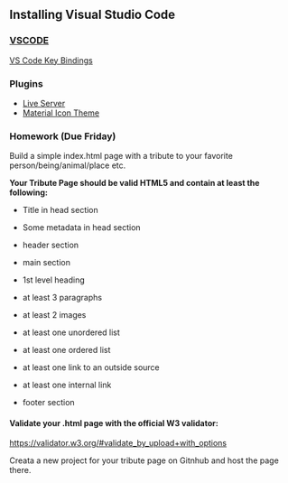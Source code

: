 ## Installing Visual Studio Code

### [VSCODE](https://code.visualstudio.com/)

[VS Code Key Bindings](https://code.visualstudio.com/docs/getstarted/keybindings)

### Plugins

* [Live Server](https://marketplace.visualstudio.com/items?itemName=ritwickdey.LiveServer)
* [Material Icon Theme](https://marketplace.visualstudio.com/items?itemName=PKief.material-icon-theme)





### Homework (Due Friday)

Build a simple index.html page with a tribute to your favorite person/being/animal/place etc.

**Your Tribute Page should be valid HTML5 and contain at least the following:**

* Title in head section
* Some metadata in head section

* header section

* main section
* 1st level heading
* at least 3 paragraphs
* at least 2 images
* at least one unordered list
* at least one ordered list
* at least one link to an outside source
* at least one internal link

* footer section

#### Validate your .html page with the official W3 validator:

https://validator.w3.org/#validate_by_upload+with_options

Creata a new project for your tribute page on Gitnhub and host the page there.


